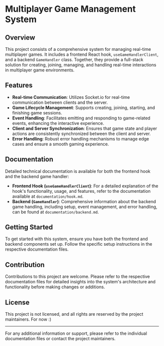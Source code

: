 # Multiplayer Game Management System

## Overview

This project consists of a comprehensive system for managing real-time multiplayer games. It includes a frontend React hook, `useGameHandlerClient`, and a backend `GameHandler` class. Together, they provide a full-stack solution for creating, joining, managing, and handling real-time interactions in multiplayer game environments.

## Features

- **Real-time Communication**: Utilizes Socket.io for real-time communication between clients and the server.
- **Game Lifecycle Management**: Supports creating, joining, starting, and finishing game sessions.
- **Event Handling**: Facilitates emitting and responding to game-related events, enhancing the interactive experience.
- **Client and Server Synchronization**: Ensures that game state and player actions are consistently synchronized between the client and server.
- **Error Handling**: Robust error handling mechanisms to manage edge cases and ensure a smooth gaming experience.

## Documentation

Detailed technical documentation is available for both the frontend hook and the backend game handler:

- **Frontend Hook (`useGameHandlerClient`)**: For a detailed explanation of the hook's functionality, usage, and features, refer to the documentation available at `documentation/hook.md`.
- **Backend (`GameHandler`)**: Comprehensive information about the backend game handling, including setup, event management, and error handling, can be found at `documentation/backend.md`.

## Getting Started

To get started with this system, ensure you have both the frontend and backend components set up. Follow the specific setup instructions in the respective documentation files.

## Contribution

Contributions to this project are welcome. Please refer to the respective documentation files for detailed insights into the system's architecture and functionality before making changes or additions.

## License

This project is not licensed, and all rights are reserved by the project maintainers. For now :)

---

For any additional information or support, please refer to the individual documentation files or contact the project maintainers.
